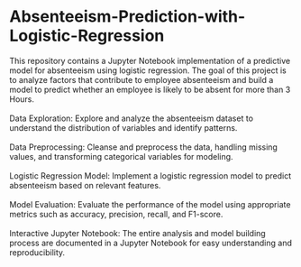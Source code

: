 # Absenteeism-Prediction-with-Logistic-Regression
This repository contains a Jupyter Notebook implementation of a predictive model for absenteeism using logistic regression. The goal of this project is to analyze factors that contribute to employee absenteeism and build a model to predict whether an employee is likely to be absent for more than 3 Hours.<br>
<br>
Data Exploration: Explore and analyze the absenteeism dataset to understand the distribution of variables and identify patterns.<br>
<br>
Data Preprocessing: Cleanse and preprocess the data, handling missing values, and transforming categorical variables for modeling.<br>
<br>
Logistic Regression Model: Implement a logistic regression model to predict absenteeism based on relevant features.<br>
<br>
Model Evaluation: Evaluate the performance of the model using appropriate metrics such as accuracy, precision, recall, and F1-score.<br>
<br>
Interactive Jupyter Notebook: The entire analysis and model building process are documented in a Jupyter Notebook for easy understanding and reproducibility.<br>
